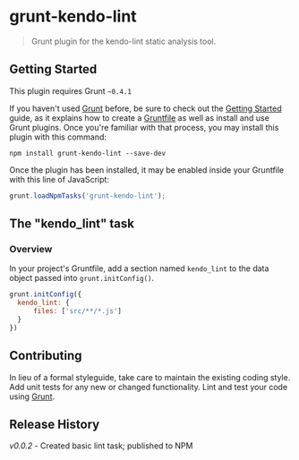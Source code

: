 # grunt-kendo-lint

> Grunt plugin for the kendo-lint static analysis tool.

## Getting Started
This plugin requires Grunt `~0.4.1`

If you haven't used [Grunt](http://gruntjs.com/) before, be sure to check out the [Getting Started](http://gruntjs.com/getting-started) guide, as it explains how to create a [Gruntfile](http://gruntjs.com/sample-gruntfile) as well as install and use Grunt plugins. Once you're familiar with that process, you may install this plugin with this command:

```shell
npm install grunt-kendo-lint --save-dev
```

Once the plugin has been installed, it may be enabled inside your Gruntfile with this line of JavaScript:

```js
grunt.loadNpmTasks('grunt-kendo-lint');
```

## The "kendo_lint" task

### Overview
In your project's Gruntfile, add a section named `kendo_lint` to the data object passed into `grunt.initConfig()`.

```js
grunt.initConfig({
  kendo_lint: {
      files: ['src/**/*.js']
  }
})
```

## Contributing
In lieu of a formal styleguide, take care to maintain the existing coding style. Add unit tests for any new or changed functionality. Lint and test your code using [Grunt](http://gruntjs.com/).

## Release History
_v0.0.2_ - Created basic lint task; published to NPM
